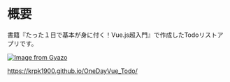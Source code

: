 # 概要
書籍『たった１日で基本が身に付く！Vue.js超入門』で作成したTodoリストアプリです。

[![Image from Gyazo](https://i.gyazo.com/fd73465b52aef184346b2345af7753ed.png)](https://gyazo.com/fd73465b52aef184346b2345af7753ed)

https://krpk1900.github.io/OneDayVue_Todo/
